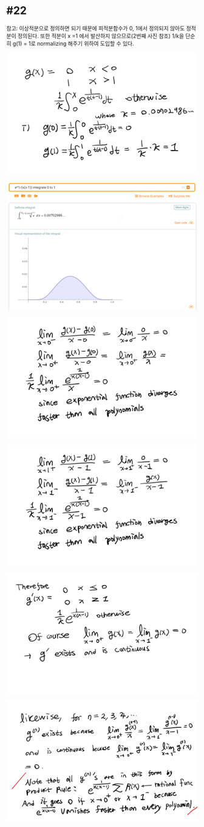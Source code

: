# #22

참고: 이상적분으로 정의하면 되기 때문에 피적분함수가 0, 1에서 정의되지 않아도 정적분이 정의된다. 또한
적분이 x =1 에서 발산하지 않으므로(2번째 사진 참조) 1/k을 단순히 g(1) = 1로  normalizing 해주기 위하여 도입할 수 있다.   

![1](/woorim/imgs/22_1.png)

![2](/woorim/imgs/22_2.png)

![3](/woorim/imgs/22_3.png)

![4](/woorim/imgs/22_4.png)

![5](/woorim/imgs/22_5.png)

![6](/woorim/imgs/22_6.png)
